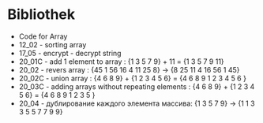 ﻿# Bibliothek
* Code for Array
* 12_02  - sorting array
* 17_05  - encrypt - decrypt string
* 20_01C - add 1 element to array : {1 3 5 7 9} + 11 = {1 3 5 7 9 11}
* 20_02 -  revers array :  {45 1 56 16 4 11 25 8}  ->  {8 25 11 4 16 56 1 45}
* 20_02C - union array :  {4 6 8 9} + {1 2 3 4 5 6} = {4 6 8 9 1 2 3 4 5 6 }
* 20_03C - adding arrays without repeating elements : {4 6 8 9} + {1 2 3 4 5 6} = {4 6 8 9 1 2 3 5 }
* 20_04 -  дублирование каждого элемента массива: {1 3 5 7 9} -> {1 1 3 3 5 5 7 7 9 9}

